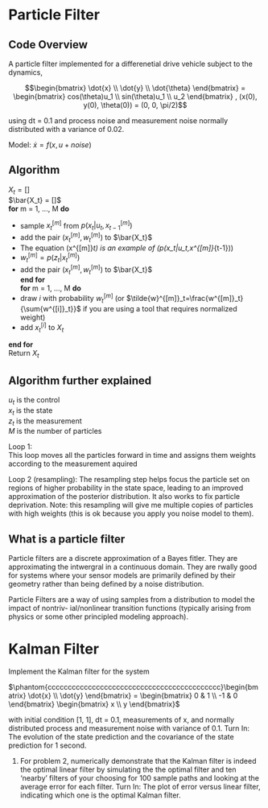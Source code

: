 # Particle Filter

## Code Overview 
A particle filter implemented for a differenetial drive vehicle subject to the dynamics, 

```math
\begin{bmatrix} \dot{x} \\ \dot{y} \\ \dot{\theta} \end{bmatrix} = \begin{bmatrix} cos(\theta)u_1 \\ sin(\theta)u_1  \\ u_2  \end{bmatrix} , (x(0), y(0), \theta(0)) = (0, 0, \pi/2)
```

using dt = 0.1 and process noise and measurement noise normally distributed with a variance of 0.02.  

Model: $\dot{x} = f(x, u + noise)$

## Algorithm 

$X_t = []$  
$\bar{X_t} = []$  
**for** m = 1, ..., M **do**  
* sample $x^{[m]}_t$  from $p(x_t|u_t,x^{[m]}_{t-1})$
* add the pair $(x^{[m]}_t, w^{[m]}_t)$ to $\bar{X_t}$  
* The equation \(x^{[m]}_t\) is an example of \(p(x_t|u_t,x^{[m]}_{t-1})\)
* $w^{[m]}_t = p(z_t|x^{[m]}_t)$
* add the pair $(x^{[m]}_t, w^{[m]}_t)$ to $\bar{X_t}$  
**end for**  
**for** m = 1, ..., M **do**  
* draw *i* with probability $w^{[m]}_t$ (or $\tilde{w}^{[m]}_t=\frac{w^{[m]}_t}{\sum{w^{[i]}_t}}$ if you are using a tool that requires normalized weight)
* add $x^{[i]}_t$ to $X_t$ 

**end for**  
Return $X_t$  

## Algorithm further explained 
$u_t$ is the control  
$x_t$ is the state  
$z_t$ is the measurement  
*M* is the number of particles

Loop 1:  
This loop moves all the particles forward in time and assigns them weights according to the measurement aquired


Loop 2 (resampling):
The resampling step helps focus the particle set on regions of higher probability in the state space, leading to an improved approximation of the posterior distribution. It also works to fix particle deprivation. Note: this resampling will give me multiple copies of particles with high weights (this is ok because you apply you noise model to them).  

## What is a particle  filter

Particle filters are a discrete approximation of a Bayes fitler. They are approximating the intwergral in a continuous domain. They are rwally good for systems where your sensor models are primarily defined by their geometry rather than being defined by a noise distribution. 




Particle Filters are a way of using samples from a distribution to model the impact of nontriv-
ial/nonlinear transition functions (typically arising from physics or some other principled modeling
approach).





# Kalman Filter
Implement the Kalman filter for the system

$\phantom{ccccccccccccccccccccccccccccccccccccccccccc}\begin{bmatrix} \dot{x} \\ \dot{y} \end{bmatrix} = \begin{bmatrix} 0 & 1 \\ -1 & 0 \end{bmatrix} \begin{bmatrix} x \\ y \end{bmatrix}$



with initial condition [1, 1], dt = 0.1, measurements of x, and normally distributed process
and measurement noise with variance of 0.1. Turn In: The evolution of the state prediction
and the covariance of the state prediction for 1 second.
1. For problem 2, numerically demonstrate that the Kalman filter is indeed the optimal linear
filter by simulating the the optimal filter and ten ‘nearby’ filters of your choosing for 100
sample paths and looking at the average error for each filter. Turn In: The plot of error
versus linear filter, indicating which one is the optimal Kalman filter.




